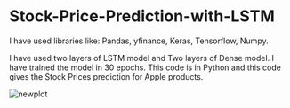 # Stock-Price-Prediction-with-LSTM


I have used libraries like: Pandas, yfinance, Keras, Tensorflow, Numpy.

I have used two layers of LSTM model and Two layers of Dense model.
I have trained the model in 30 epochs.
This code is in Python and this code gives the Stock Prices prediction for Apple products.


![newplot](https://github.com/jeniferr24/Stock-Price-Prediction-with-LSTM/assets/89457990/223047c1-580e-499f-ac56-8f81683659a6)
